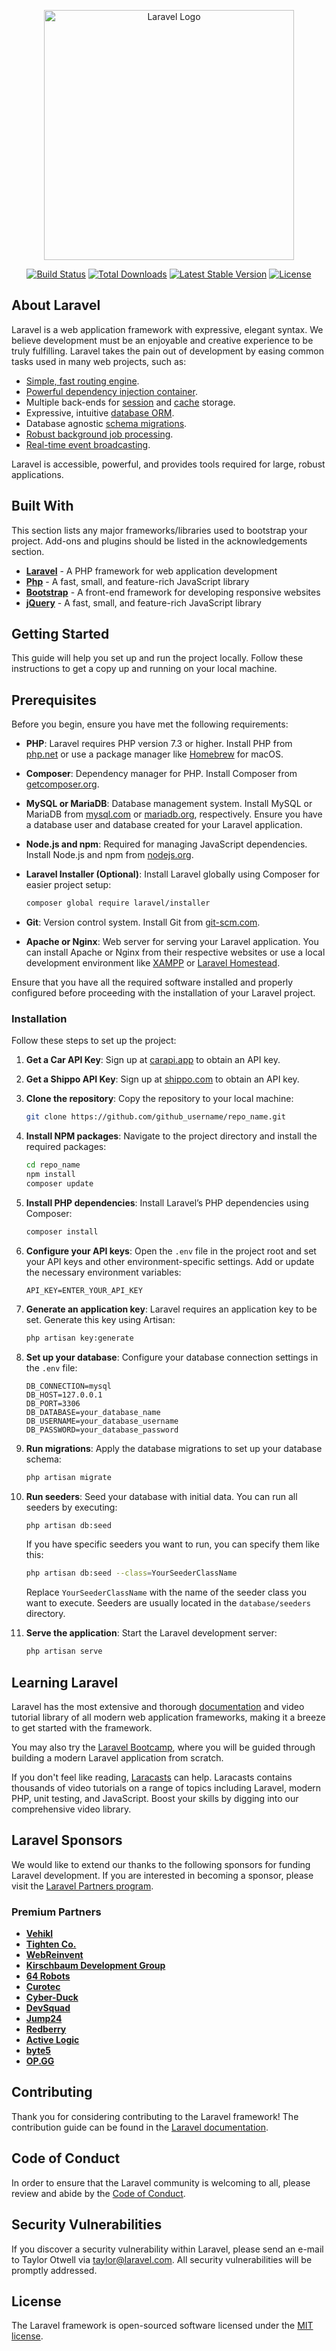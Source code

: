 <p align="center"><a href="https://laravel.com" target="_blank"><img src="https://raw.githubusercontent.com/laravel/art/master/logo-lockup/5%20SVG/2%20CMYK/1%20Full%20Color/laravel-logolockup-cmyk-red.svg" width="400" alt="Laravel Logo"></a></p>

<p align="center">
<a href="https://github.com/laravel/framework/actions"><img src="https://github.com/laravel/framework/workflows/tests/badge.svg" alt="Build Status"></a>
<a href="https://packagist.org/packages/laravel/framework"><img src="https://img.shields.io/packagist/dt/laravel/framework" alt="Total Downloads"></a>
<a href="https://packagist.org/packages/laravel/framework"><img src="https://img.shields.io/packagist/v/laravel/framework" alt="Latest Stable Version"></a>
<a href="https://packagist.org/packages/laravel/framework"><img src="https://img.shields.io/packagist/l/laravel/framework" alt="License"></a>
</p>

## About Laravel

Laravel is a web application framework with expressive, elegant syntax. We believe development must be an enjoyable and creative experience to be truly fulfilling. Laravel takes the pain out of development by easing common tasks used in many web projects, such as:

- [Simple, fast routing engine](https://laravel.com/docs/routing).
- [Powerful dependency injection container](https://laravel.com/docs/container).
- Multiple back-ends for [session](https://laravel.com/docs/session) and [cache](https://laravel.com/docs/cache) storage.
- Expressive, intuitive [database ORM](https://laravel.com/docs/eloquent).
- Database agnostic [schema migrations](https://laravel.com/docs/migrations).
- [Robust background job processing](https://laravel.com/docs/queues).
- [Real-time event broadcasting](https://laravel.com/docs/broadcasting).

Laravel is accessible, powerful, and provides tools required for large, robust applications.

## Built With

This section lists any major frameworks/libraries used to bootstrap your project. Add-ons and plugins should be listed in the acknowledgements section.

- **[Laravel](https://laravel.com/)** - A PHP framework for web application development
- **[Php](https://www.php.net/)** - A fast, small, and feature-rich JavaScript library 
- **[Bootstrap](https://getbootstrap.com/)** - A front-end framework for developing responsive websites
- **[jQuery](https://jquery.com/)** - A fast, small, and feature-rich JavaScript library 

## Getting Started

This guide will help you set up and run the project locally. Follow these instructions to get a copy up and running on your local machine.

## Prerequisites

Before you begin, ensure you have met the following requirements:

- **PHP**: Laravel requires PHP version 7.3 or higher. Install PHP from [php.net](https://www.php.net/) or use a package manager like [Homebrew](https://brew.sh/) for macOS.

- **Composer**: Dependency manager for PHP. Install Composer from [getcomposer.org](https://getcomposer.org/).

- **MySQL or MariaDB**: Database management system. Install MySQL or MariaDB from [mysql.com](https://www.mysql.com/) or [mariadb.org](https://mariadb.org/), respectively. Ensure you have a database user and database created for your Laravel application.

- **Node.js and npm**: Required for managing JavaScript dependencies. Install Node.js and npm from [nodejs.org](https://nodejs.org/).

- **Laravel Installer (Optional)**: Install Laravel globally using Composer for easier project setup:

    ```bash
    composer global require laravel/installer
    ```

- **Git**: Version control system. Install Git from [git-scm.com](https://git-scm.com/).

- **Apache or Nginx**: Web server for serving your Laravel application. You can install Apache or Nginx from their respective websites or use a local development environment like [XAMPP](https://www.apachefriends.org/) or [Laravel Homestead](https://laravel.com/docs/9.x/homestead).

Ensure that you have all the required software installed and properly configured before proceeding with the installation of your Laravel project.


### Installation

Follow these steps to set up the project:

1. **Get a Car API Key**: Sign up at [carapi.app](https://carapi.app/) to obtain an API key.
2. **Get a Shippo API Key**: Sign up at [shippo.com](https://apps.goshippo.com) to obtain an API key.

3. **Clone the repository**: Copy the repository to your local machine:

    ```bash
    git clone https://github.com/github_username/repo_name.git
    ```

4. **Install NPM packages**: Navigate to the project directory and install the required packages:

    ```bash
    cd repo_name
    npm install
    composer update
    ```

5. **Install PHP dependencies**: Install Laravel’s PHP dependencies using Composer:

    ```bash
    composer install
    ```

6. **Configure your API keys**: Open the `.env` file in the project root and set your API keys and other environment-specific settings. Add or update the necessary environment variables:

    ```dotenv
    API_KEY=ENTER_YOUR_API_KEY
    ```

7. **Generate an application key**: Laravel requires an application key to be set. Generate this key using Artisan:

    ```bash
    php artisan key:generate
    ```

8. **Set up your database**: Configure your database connection settings in the `.env` file:

    ```dotenv
    DB_CONNECTION=mysql
    DB_HOST=127.0.0.1
    DB_PORT=3306
    DB_DATABASE=your_database_name
    DB_USERNAME=your_database_username
    DB_PASSWORD=your_database_password
    ```

9. **Run migrations**: Apply the database migrations to set up your database schema:

    ```bash
    php artisan migrate
    ```

10. **Run seeders**: Seed your database with initial data. You can run all seeders by executing:

    ```bash
    php artisan db:seed
    ```

    If you have specific seeders you want to run, you can specify them like this:

    ```bash
    php artisan db:seed --class=YourSeederClassName
    ```

    Replace `YourSeederClassName` with the name of the seeder class you want to execute. Seeders are usually located in the `database/seeders` directory.


11. **Serve the application**: Start the Laravel development server:

    ```bash
    php artisan serve
    ```

## Learning Laravel

Laravel has the most extensive and thorough [documentation](https://laravel.com/docs) and video tutorial library of all modern web application frameworks, making it a breeze to get started with the framework.

You may also try the [Laravel Bootcamp](https://bootcamp.laravel.com), where you will be guided through building a modern Laravel application from scratch.

If you don't feel like reading, [Laracasts](https://laracasts.com) can help. Laracasts contains thousands of video tutorials on a range of topics including Laravel, modern PHP, unit testing, and JavaScript. Boost your skills by digging into our comprehensive video library.

## Laravel Sponsors

We would like to extend our thanks to the following sponsors for funding Laravel development. If you are interested in becoming a sponsor, please visit the [Laravel Partners program](https://partners.laravel.com).

### Premium Partners

- **[Vehikl](https://vehikl.com/)**
- **[Tighten Co.](https://tighten.co)**
- **[WebReinvent](https://webreinvent.com/)**
- **[Kirschbaum Development Group](https://kirschbaumdevelopment.com)**
- **[64 Robots](https://64robots.com)**
- **[Curotec](https://www.curotec.com/services/technologies/laravel/)**
- **[Cyber-Duck](https://cyber-duck.co.uk)**
- **[DevSquad](https://devsquad.com/hire-laravel-developers)**
- **[Jump24](https://jump24.co.uk)**
- **[Redberry](https://redberry.international/laravel/)**
- **[Active Logic](https://activelogic.com)**
- **[byte5](https://byte5.de)**
- **[OP.GG](https://op.gg)**

## Contributing

Thank you for considering contributing to the Laravel framework! The contribution guide can be found in the [Laravel documentation](https://laravel.com/docs/contributions).

## Code of Conduct

In order to ensure that the Laravel community is welcoming to all, please review and abide by the [Code of Conduct](https://laravel.com/docs/contributions#code-of-conduct).

## Security Vulnerabilities

If you discover a security vulnerability within Laravel, please send an e-mail to Taylor Otwell via [taylor@laravel.com](mailto:taylor@laravel.com). All security vulnerabilities will be promptly addressed.

## License

The Laravel framework is open-sourced software licensed under the [MIT license](https://opensource.org/licenses/MIT).
